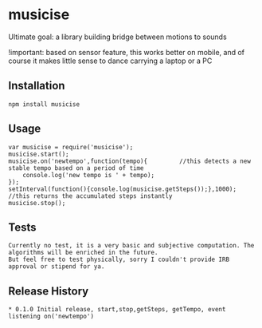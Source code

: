 musicise
========

Ultimate goal: a library building bridge between motions to sounds

!important: based on sensor feature, this works better on mobile, and of course it makes little sense to dance carrying a laptop or a PC
## Installation
	npm install musicise

## Usage

	var musicise = require('musicise');
	musicise.start();
	musicise.on('newtempo',function(tempo){			//this detects a new stable tempo based on a period of time
		console.log('new tempo is ' + tempo);
    });
    setInterval(function(){console.log(musicise.getSteps());},1000);		//this returns the accumulated steps instantly
    musicise.stop();


## Tests
	Currently no test, it is a very basic and subjective computation. The algorithms will be enriched in the future.
	But feel free to test physically, sorry I couldn't provide IRB approval or stipend for ya.

## Release History
	* 0.1.0 Initial release, start,stop,getSteps, getTempo, event listening on('newtempo')
